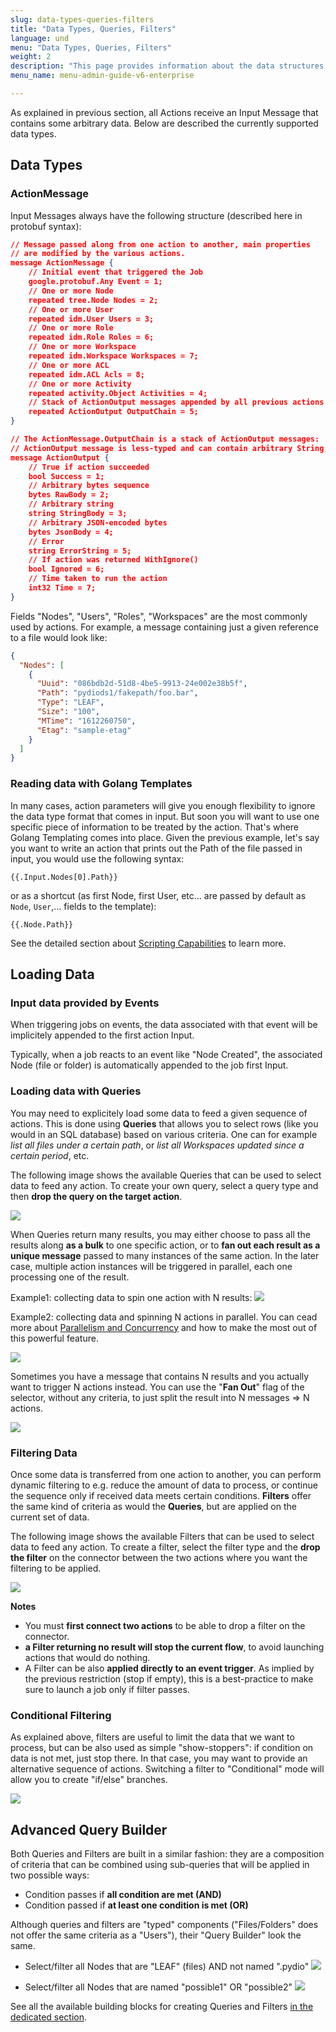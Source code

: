 ```yaml
---
slug: data-types-queries-filters
title: "Data Types, Queries, Filters"
language: und
menu: "Data Types, Queries, Filters"
weight: 2
description: "This page provides information about the data structures managed in Cells Flows and how to populate or filter them."
menu_name: menu-admin-guide-v6-enterprise

---
```

As explained in previous section, all Actions receive an Input Message that contains some arbitrary data. Below are described the currently supported data types.

## Data Types

### ActionMessage

Input Messages always have the following structure (described here in protobuf syntax):

```json
// Message passed along from one action to another, main properties
// are modified by the various actions.
message ActionMessage {
    // Initial event that triggered the Job
    google.protobuf.Any Event = 1;
    // One or more Node
    repeated tree.Node Nodes = 2;
    // One or more User
    repeated idm.User Users = 3;
    // One or more Role
    repeated idm.Role Roles = 6;
    // One or more Workspace
    repeated idm.Workspace Workspaces = 7;
    // One or more ACL
    repeated idm.ACL Acls = 8;
    // One or more Activity
    repeated activity.Object Activities = 4;
    // Stack of ActionOutput messages appended by all previous actions
    repeated ActionOutput OutputChain = 5;
}

// The ActionMessage.OutputChain is a stack of ActionOutput messages:
// ActionOutput message is less-typed and can contain arbitrary String, JSON or Binary data.
message ActionOutput {
    // True if action succeeded
    bool Success = 1;
    // Arbitrary bytes sequence
    bytes RawBody = 2;
    // Arbitrary string
    string StringBody = 3;
    // Arbitrary JSON-encoded bytes
    bytes JsonBody = 4;
    // Error
    string ErrorString = 5;
    // If action was returned WithIgnore()
    bool Ignored = 6;
    // Time taken to run the action
    int32 Time = 7;
}

```
Fields "Nodes", "Users", "Roles", "Workspaces" are the most commonly used by actions. For example, a message containing just a given reference to a file would look like: 

```JSON
{
  "Nodes": [
    {
      "Uuid": "086bdb2d-51d8-4be5-9913-24e002e38b5f",
      "Path": "pydiods1/fakepath/foo.bar",
      "Type": "LEAF",
      "Size": "100",
      "MTime": "1612260750",
      "Etag": "sample-etag"
    }
  ]
}
```

### Reading data with Golang Templates

In many cases, action parameters will give you enough flexibility to ignore the data type format that comes in input. But soon you will want to use one specific piece of information to be treated by the action. That's where Golang Templating comes into place. Given the previous example, let's say you want to write an action that prints out the Path of the file passed in input, you would use the following syntax: 

```golang
{{.Input.Nodes[0].Path}}
```
or as a shortcut (as first Node, first User, etc... are passed by default as `Node`, `User`,... fields to the template): 
```
{{.Node.Path}}
```

See the detailed section about [Scripting Capabilities](https://docs.pydio.com/en/docs/cells-flows/scripting-capabilities) to learn more. 


## Loading Data

### Input data provided by Events

When triggering jobs on events, the data associated with that event will be implicitely appended to the first action Input.

Typically, when a job reacts to an event like "Node Created", the associated Node (file or folder) is automatically appended to the job first Input.

### Loading data with Queries

You may need to explicitely load some data to feed a given sequence of actions. This is done using **Queries** that allows you to select rows (like you would in an SQL database) based on various criteria.  One can for example _list all files under a certain path_, or _list all Workspaces updated since a certain period_, etc.

The following image shows the available Queries that can be used to select data to feed any action. To create your own query, select a query type and then **drop the query on the target action**.

![](../../images/0_overview/anatomy-queries-types.png)

When Queries return many results, you may either choose to pass all the results along **as a bulk** to one specific action, or to **fan out each result as a unique message** passed to many instances of the same action. In the later case, multiple action instances will be triggered in parallel, each one processing one of the result.

Example1: collecting data to spin one action with N results: 
![](../../images/0_overview/anatomy-query-collect.png)

Example2: collecting data and spinning N actions in parallel. You can cead more about [Parallelism and Concurrency](https://docs.pydio.com/en/docs/cells-flows/parallelism-and-concurrency) and how to make the most out of this powerful feature.

![](../../images/0_overview/anatomy-query-fan-out.png)

Sometimes you have a message that contains N results and you actually want to trigger N actions instead. You can use the "**Fan Out**" flag of the selector, without any criteria, to just split the result into N messages => N actions. 

![](../../images/0_overview/anatomy-query-fan-out-flag.png)

### Filtering Data

Once some data is transferred from one action to another, you can perform dynamic filtering to e.g. reduce the amount of data to process, or continue the sequence only if received data meets certain conditions. **Filters** offer the same kind of criteria as would the **Queries**, but are applied on the current set of data.

The following image shows the available Filters that can be used to select data to feed any action. To create a filter, select the filter type and the **drop the filter** on the connector between the two actions where you want the filtering to be applied. 

![](../../images/0_overview/anatomy-filters-types.png)

**Notes** 

 - You must **first connect two actions** to be able to drop a filter on the connector.  
 - **a Filter returning no result will stop the current flow**, to avoid launching actions that would do nothing.  
 - A Filter can be also **applied directly to an event trigger**. As implied by the previous restriction (stop if empty), this is a best-practice to make sure to launch a job only if filter passes.  

### Conditional Filtering

As explained above, filters are useful to limit the data that we want to process, but can be also used as simple "show-stoppers": if condition on data is not met, just stop there. In that case, you may want to provide an alternative sequence of actions. Switching a filter to "Conditional" mode will allow you to create "if/else" branches.

![](../../images/0_overview/anatomy-conditional.png)

## Advanced Query Builder

Both Queries and Filters are built in a similar fashion: they are a composition of criteria that can be combined using sub-queries that will be applied in two possible ways: 
 
 - Condition passes if **all condition are met (AND)**
 - Condition passed if **at least one condition is met (OR)** 

Although queries and filters are "typed" components ("Files/Folders" does not offer the same criteria as a "Users"), their "Query Builder" look the same. 

 - Select/filter all Nodes that are "LEAF" (files) AND not named ".pydio"
   ![](../../images/0_overview/anatomy-filter-and.png)
 
 - Select/filter all Nodes that are named "possible1" OR "possible2"
   ![](../../images/0_overview/anatomy-filter-or.png)

See all the available building blocks for creating Queries and Filters [in the dedicated section](https://docs.pydio.com/en/docs/cells-flows/filters-queries).